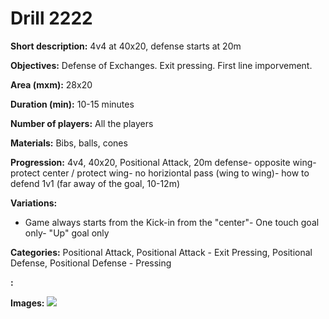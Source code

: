 # Drill 2222

**Short description:**
4v4 at 40x20, defense starts at 20m

**Objectives:**
Defense of Exchanges. Exit pressing. First line imporvement.

**Area (mxm):**
28x20

**Duration (min):**
10-15 minutes

**Number of players:**
All the players

**Materials:**
Bibs, balls, cones

**Progression:**
4v4, 40x20, Positional Attack, 20m defense- opposite wing- protect center / protect wing- no horiziontal pass (wing to wing)- how to defend 1v1 (far away of the goal, 10-12m)

**Variations:**
- Game always starts from the Kick-in from the "center"- One touch goal only- "Up" goal only

**Categories:**
Positional Attack, Positional Attack - Exit Pressing, Positional Defense, Positional Defense - Pressing

**:**


**Images:**
![](https://www.coachingfutsal.com/\images\d0f730a6-1e07-46fa-af80-a3a0966d12f9_01-09.png)

